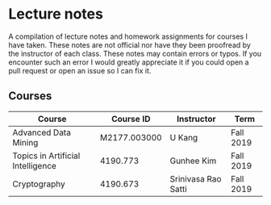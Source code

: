 # Lecture notes

A compilation of lecture notes and homework assignments for courses I have taken. These notes are not official nor have they been proofread by the instructor of each class. These notes may contain errors or typos. If you encounter such an error I would greatly appreciate it if you could open a pull request or open an issue so I can fix it.

## Courses
| Course | Course ID | Instructor | Term |
|--------|-----------|------------|------|
| Advanced Data Mining | M2177.003000 | U Kang | Fall 2019 |
| Topics in Artificial Intelligence | 4190.773 | Gunhee Kim | Fall 2019 |
| Cryptography | 4190.673	| Srinivasa Rao Satti | Fall 2019 |
